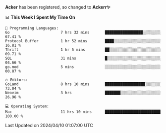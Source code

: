 **Acker** has been registered, so changed to **Ackerr✨**

<!--START_SECTION:waka-->
📊 **This Week I Spent My Time On** 

```text
💬 Programming Languages: 
Go                       7 hrs 32 mins       █████████████████░░░░░░░░   67.41 % 
Protocol Buffer          1 hr 52 mins        ████░░░░░░░░░░░░░░░░░░░░░   16.81 % 
Thrift                   1 hr 5 mins         ██░░░░░░░░░░░░░░░░░░░░░░░   09.71 % 
SQL                      31 mins             █░░░░░░░░░░░░░░░░░░░░░░░░   04.66 % 
go.mod                   5 mins              ░░░░░░░░░░░░░░░░░░░░░░░░░   00.87 % 

🔥 Editors: 
GoLand                   8 hrs 10 mins       ██████████████████░░░░░░░   73.04 % 
Neovim                   3 hrs               ███████░░░░░░░░░░░░░░░░░░   26.96 % 

💻 Operating System: 
Mac                      11 hrs 10 mins      █████████████████████████   100.00 % 
```


 Last Updated on 2024/04/10 01:07:00 UTC
<!--END_SECTION:waka-->
